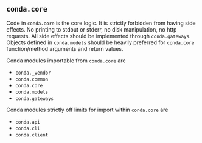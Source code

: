 ## `conda.core`

Code in `conda.core` is the core logic.  It is strictly forbidden from having side effects.
No printing to stdout or stderr, no disk manipulation, no http requests.
All side effects should be implemented through `conda.gateways`.  Objects defined in
`conda.models` should be heavily preferred for `conda.core` function/method arguments
and return values.

Conda modules importable from `conda.core` are

- `conda._vendor`
- `conda.common`
- `conda.core`
- `conda.models`
- `conda.gateways`

Conda modules strictly off limits for import within `conda.core` are

- `conda.api`
- `conda.cli`
- `conda.client`
